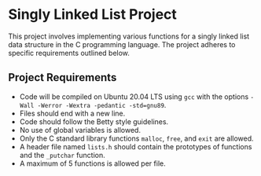 # Singly Linked List Project

This project involves implementing various functions for a singly linked list data structure in the C programming language.
The project adheres to specific requirements outlined below.
## Project Requirements

- Code will be compiled on Ubuntu 20.04 LTS using `gcc` with the options `-Wall -Werror -Wextra -pedantic -std=gnu89`.
- Files should end with a new line.
- Code should follow the Betty style guidelines.
- No use of global variables is allowed.
- Only the C standard library functions `malloc`, `free`, and `exit` are allowed.
- A header file named `lists.h` should contain the prototypes of functions and the `_putchar` function.
- A maximum of 5 functions is allowed per file.

